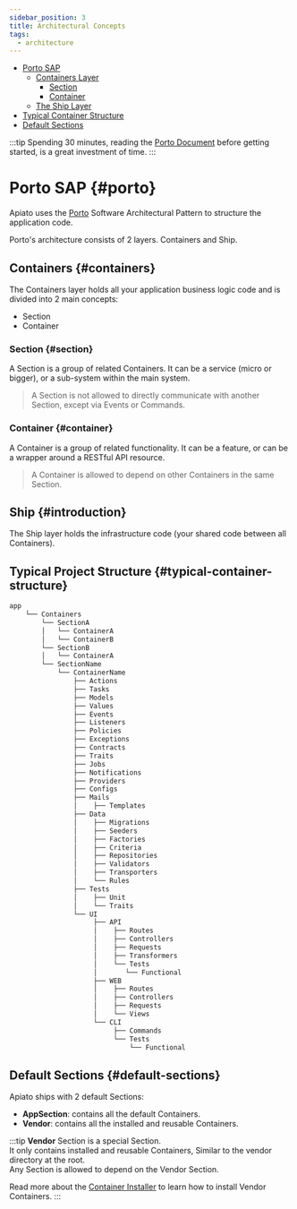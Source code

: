 ```yaml
---
sidebar_position: 3
title: Architectural Concepts
tags:
  - architecture
---
```


* [Porto SAP](#porto)
  * [Containers Layer](#containers)
    * [Section](#section)
    * [Container](#container)
  * [The Ship Layer](#ship)
* [Typical Container Structure](#typical-container-structure)
* [Default Sections](#default-sections)

:::tip
Spending 30 minutes, reading the [Porto Document](https://github.com/Mahmoudz/Porto) before getting started, is a great
investment of time.
:::

# Porto SAP {#porto}

Apiato uses the [Porto](https://github.com/Mahmoudz/Porto) Software Architectural Pattern
to structure the application code.

Porto's architecture consists of 2 layers. Containers and Ship.
## Containers {#containers}
The Containers layer holds all your application business logic code and is divided into 2 main concepts:
- Section
- Container

### Section {#section}
A Section is a group of related Containers.
It can be a service (micro or bigger), or a sub-system within the main system.
> A Section is not allowed to directly communicate with another Section, except via Events or Commands.

### Container {#container}
A Container is a group of related functionality. It can be a feature, or can be a wrapper around a RESTful API
resource.
> A Container is allowed to depend on other Containers in the same Section.

## Ship {#introduction}
The Ship layer holds the infrastructure code (your shared code between all Containers).

## Typical Project Structure {#typical-container-structure}
```markdown
app
    └── Containers
        └── SectionA
        │   └── ContainerA
        │   └── ContainerB
        └── SectionB
        │   └── ContainerA
        └── SectionName
            └── ContainerName
                ├── Actions
                ├── Tasks
                ├── Models
                ├── Values
                ├── Events
                ├── Listeners
                ├── Policies
                ├── Exceptions
                ├── Contracts
                ├── Traits
                ├── Jobs
                ├── Notifications
                ├── Providers
                ├── Configs
                ├── Mails
                │    ├── Templates	
                ├── Data
                │    ├── Migrations
                │    ├── Seeders
                │    ├── Factories
                │    ├── Criteria
                │    ├── Repositories
                │    ├── Validators
                │    ├── Transporters
                │    └── Rules
                ├── Tests
                │    ├── Unit
                │    └── Traits
                └── UI
                     ├── API
                     │    ├── Routes
                     │    ├── Controllers
                     │    ├── Requests
                     │    ├── Transformers
                     │    └── Tests
                     │       └── Functional
                     ├── WEB
                     │    ├── Routes
                     │    ├── Controllers
                     │    ├── Requests
                     │    └── Views
                     └── CLI
                          ├── Commands
                          └── Tests
                              └── Functional
```

## Default Sections {#default-sections}
Apiato ships with 2 default Sections:
- **AppSection**: contains all the default Containers.
- **Vendor**: contains all the installed and reusable Containers.

:::tip
**Vendor** Section is a special Section.  
It only contains installed and reusable Containers, Similar to the vendor directory at the root.  
Any Section is allowed to depend on the Vendor Section.

Read more about the [Container Installer](getting-started/container-installer.md) to learn how to install Vendor Containers.
:::


  
